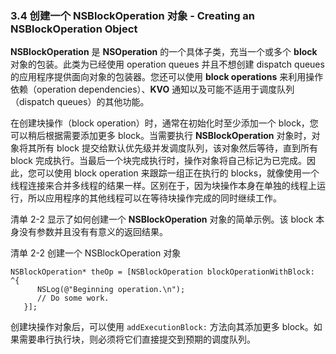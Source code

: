 ### 3.4 创建一个 NSBlockOperation 对象 - Creating an NSBlockOperation Object

**NSBlockOperation** 是 **NSOperation** 的一个具体子类，充当一个或多个 **block** 对象的包装。此类为已经使用 operation queues 并且不想创建 dispatch queues 的应用程序提供面向对象的包装器。您还可以使用 **block operations** 来利用操作依赖（operation dependencies）、**KVO** 通知以及可能不适用于调度队列（dispatch queues）的其他功能。

在创建块操作（block operation）时，通常在初始化时至少添加一个 block，您可以稍后根据需要添加更多 block。当需要执行 **NSBlockOperation** 对象时，对象将其所有 block 提交给默认优先级并发调度队列，该对象然后等待，直到所有 block 完成执行。当最后一个块完成执行时，操作对象将自己标记为已完成。因此，您可以使用 block operation 来跟踪一组正在执行的 blocks，就像使用一个线程连接来合并多线程的结果一样。区别在于，因为块操作本身在单独的线程上运行，所以应用程序的其他线程可以在等待块操作完成的同时继续工作。

清单 2-2 显示了如何创建一个 **NSBlockOperation** 对象的简单示例。该 block 本身没有参数并且没有有意义的返回结果。

清单 2-2 创建一个 NSBlockOperation 对象

```
NSBlockOperation* theOp = [NSBlockOperation blockOperationWithBlock: ^{
      NSLog(@"Beginning operation.\n");
      // Do some work.
   }];
```

创建块操作对象后，可以使用 `addExecutionBlock:` 方法向其添加更多 block。如果需要串行执行块，则必须将它们直接提交到预期的调度队列。

